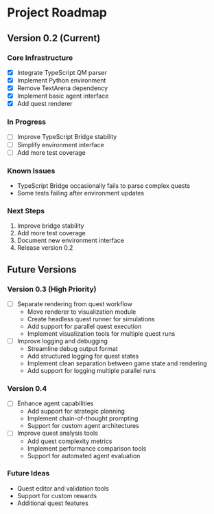 # Project Roadmap

## Version 0.2 (Current)

### Core Infrastructure
- [x] Integrate TypeScript QM parser
- [x] Implement Python environment
- [x] Remove TextArena dependency
- [x] Implement basic agent interface
- [x] Add quest renderer

### In Progress
- [ ] Improve TypeScript Bridge stability
- [ ] Simplify environment interface
- [ ] Add more test coverage

### Known Issues
- TypeScript Bridge occasionally fails to parse complex quests
- Some tests failing after environment updates

### Next Steps
1. Improve bridge stability
2. Add more test coverage
3. Document new environment interface
4. Release version 0.2

## Future Versions

### Version 0.3 (High Priority)
- [ ] Separate rendering from quest workflow
  - Move renderer to visualization module
  - Create headless quest runner for simulations
  - Add support for parallel quest execution
  - Implement visualization tools for multiple quest runs
- [ ] Improve logging and debugging
  - Streamline debug output format
  - Add structured logging for quest states
  - Implement clean separation between game state and rendering
  - Add support for logging multiple parallel runs

### Version 0.4
- [ ] Enhance agent capabilities
  - Add support for strategic planning
  - Implement chain-of-thought prompting
  - Support for custom agent architectures
- [ ] Improve quest analysis tools
  - Add quest complexity metrics
  - Implement performance comparison tools
  - Support for automated agent evaluation

### Future Ideas
- Quest editor and validation tools
- Support for custom rewards
- Additional quest features